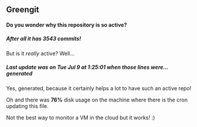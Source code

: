 ## Greengit

#### Do you wonder why this repository is so active?

##### After all it has 3543 commits!

But is it *really* active? Well...

##### Last update was on Tue Jul 9 at 1:25:01 when those lines were... generated

Yes, generated, because it certainly helps a lot to have such an active repo!

Oh and there was **76%** disk usage on the machine
where there is the cron updating this file.

Not the best way to monitor a VM in the cloud but it works! :)
